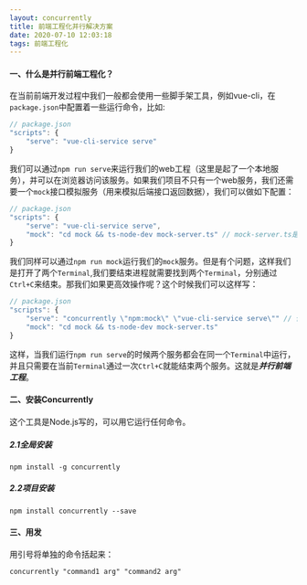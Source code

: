 ```yaml
---
layout: concurrently
title: 前端工程化并行解决方案
date: 2020-07-10 12:03:18
tags: 前端工程化
---
```

#### 一、什么是并行前端工程化？
在当前前端开发过程中我们一般都会使用一些脚手架工具，例如vue-cli，在`package.json`中配置着一些运行命令，比如:
```javascript
// package.json
"scripts": {
    "serve": "vue-cli-service serve"
}
```
我们可以通过`npm run serve`来运行我们的web工程（这里是起了一个本地服务），并可以在浏览器访问该服务。如果我们项目不只有一个web服务，我们还需要一个`mock`接口模拟服务（用来模拟后端接口返回数据），我们可以做如下配置：
```javascript
// package.json
"scripts": {
    "serve": "vue-cli-service serve",
    "mock": "cd mock && ts-node-dev mock-server.ts" // mock-server.ts是使用express搭建的node服务，ts-node-dev是加载运行.ts文件
}
```
我们同样可以通过`npm run mock`运行我们的`mock`服务。但是有个问题，这样我们是打开了两个`Terminal`,我们要结束进程就需要找到两个`Terminal`，分别通过`Ctrl+C`来结束。那我们如果更高效操作呢？这个时候我们可以这样写：
```javascript
// package.json
"scripts": {
    "serve": "concurrently \"npm:mock\" \"vue-cli-service serve\"" // 使用concurrently解决方案，这里需要注意转义符的使用
    "mock": "cd mock && ts-node-dev mock-server.ts"
}
```
这样，当我们运行`npm run serve`的时候两个服务都会在同一个`Terminal`中运行，并且只需要在当前`Terminal`通过一次`Ctrl+C`就能结束两个服务。这就是***并行前端工程***。

#### 二、安装Concurrently
这个工具是Node.js写的，可以用它运行任何命令。
##### 2.1全局安装
```
npm install -g concurrently
```
##### 2.2项目安装
```
npm install concurrently --save
```

#### 三、用发
用引号将单独的命令括起来：
```
concurrently "command1 arg" "command2 arg"
```

